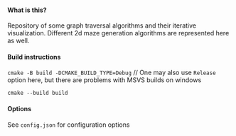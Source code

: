 #### What is this?

Repository of some graph traversal algorithms and their iterative visualization. Different 2d maze generation algorithms are represented here as well.

#### Build instructions

`cmake -B build -DCMAKE_BUILD_TYPE=Debug` // One may also use `Release` option here, but there are problems with MSVS builds on windows

`cmake --build build`


#### Options

See `config.json` for configuration options
